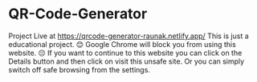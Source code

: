 # QR-Code-Generator
Project Live at 
https://qrcode-generator-raunak.netlify.app/
This is just a educational project. 😊
Google Chrome will block you from using this website. 😔
If you want to continue to this website you can click on the Details button and then click on visit this unsafe site.
Or you can simply switch off safe browsing from the settings.
